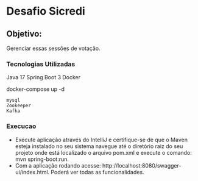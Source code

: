 # Desafio Sicredi

## Objetivo:
Gerenciar essas sessões de votação.

### Tecnologias Utilizadas

Java 17
Spring Boot 3
Docker

docker-compose up -d

``````
mysql
Zookeeper
Kafka
``````

### Execucao 
- Execute aplicação através do IntelliJ e certifique-se de que o Maven esteja instalado no seu sistema navegue até o diretório raiz do seu projeto onde está localizado o arquivo pom.xml e execute o comando: mvn spring-boot:run.
- Com a aplicação rodando acesse: http://localhost:8080/swagger-ui/index.html. Poderá ver todas as funcionalidades.

